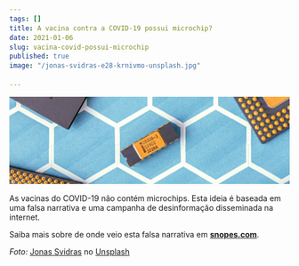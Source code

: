 ```yaml
---
tags: []
title: A vacina contra a COVID-19 possui microchip?
date: 2021-01-06
slug: vacina-covid-possui-microchip
published: true
image: "/jonas-svidras-e28-krnivmo-unsplash.jpg"

---
```

![](/microchip-covid-1.jpg)

As vacinas do COVID-19 não contém microchips. Esta ideia é baseada em uma falsa narrativa e uma campanha de desinformação disseminada na internet.

Saiba mais sobre de onde veio esta falsa narrativa em [**snopes.com**](https://www.snopes.com/fact-check/bill-gates-id2020/ "Snopes.com").

_Foto:_ [Jonas Svidras](https://unsplash.com/@jonassvidras?utm_source=unsplash&utm_medium=referral&utm_content=creditCopyText) no [Unsplash](https://unsplash.com/s/photos/microchip?utm_source=unsplash&utm_medium=referral&utm_content=creditCopyText)